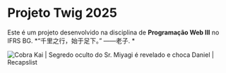 # Projeto Twig 2025
Este é um projeto desenvolvido na disciplina de **Programação Web III** no IFRS BG.
*“千里之行，始于足下。” ——老子. *

![Cobra Kai | Segredo oculto do Sr. Miyagi é revelado e choca Daniel |  Recapslist](https://encrypted-tbn0.gstatic.com/images?q=tbn:ANd9GcTbvXLtagXWKWBBzLisNbDsBAwq-yJdNe-c2Q&s)